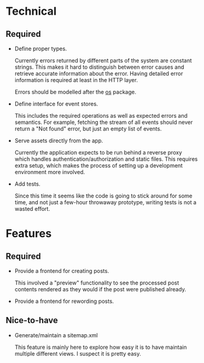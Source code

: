 # Technical

## Required

- Define proper types.

  Currently errors returned by different parts of the system are
  constant strings.  This makes it hard to distinguish between error
  causes and retrieve accurate information about the error.  Having
  detailed error information is required at least in the HTTP layer.

  Errors should be modelled after the [os][1] package.

- Define interface for event stores.

  This includes the required operations as well as expected errors and
  semantics.  For example, fetching the stream of all events should
  never return a "Not found" error, but just an empty list of events.

- Serve assets directly from the app.

  Currently the application expects to be run behind a reverse proxy
  which handles authentication/authorization and static files.  This
  requires extra setup, which makes the process of setting up a
  development environment more involved.

- Add tests.

  Since this time it seems like the code is going to stick around for
  some time, and not just a few-hour throwaway prototype, writing tests
  is not a wasted effort.

# Features

## Required

- Provide a frontend for creating posts.

  This involved a "preview" functionality to see the processed post
  contents rendered as they would if the post were published already.

- Provide a frontend for rewording posts.

## Nice-to-have

- Generate/maintain a sitemap.xml

  This feature is mainly here to explore how easy it is to have maintain
  multiple different views.  I suspect it is pretty easy.

[1]: https://golang.org/pkg/os#PathError
